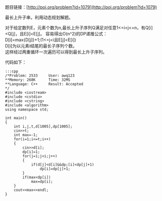 <!--
.. title: POJ 2533 Longest Ordered Subsequence C++版
.. slug: poj-2533
.. date: 2013-04-07T08:54:24+08:00
.. tags:
.. link:
.. description:
.. type: text
-->

题目链接：[http://poj.org/problem?id=1079](http://poj.org/problem?id=1079)


最长上升子串，利用动态规划解题。

对于给定数列E，元素个数为n,最长上升子序列Q满足对任意1<=i<j<=n，有Q[i]<Q[j]，且E[i]<E[j]。
容易得出O(n^2)的DP递推公式：  
D[i]=max{D[j]}+1;(1<=j<i且E[j]<E[i])  
D[i]为以元素i结尾的最长子序列个数。  
这样经过两重循环一次遍历可以得到最长上升子序列。  


代码如下：

	:::cpp
	/*Problem: 2533		User: awq123
	**Memory: 268K		Time: 32MS
	**Language: C++		Result: Accepted
	*/
	#include <iostream>
	#include <cstdio>
	#include <cstring>
	#include <algorithm>
	using namespace std;

	int main()
	{
		int i,j,t,d[1005],dp[1005];
		cin>>t;
		int max=-1;
		for(i=1;i<=t;i++)
		{
			cin>>d[i];
			dp[i]=1;
			for(j=1;j<i;j++)
			{
				if(d[j]<d[i]&&dp;[i]<dp[j]+1)
					dp[i]=dp[j]+1;
			}
			if(max<dp[i])
				max=dp[i];
		}
		cout<<max<<endl;
	}